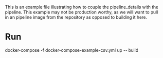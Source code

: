 This is an example file illustrating how to couple the pipeline_details with the pipeline. This example may not be production worthy, as we will want to pull in an pipeline image from the repository as opposed to building it here.

# Run
docker-compose -f docker-compose-example-csv.yml up -- build

# 